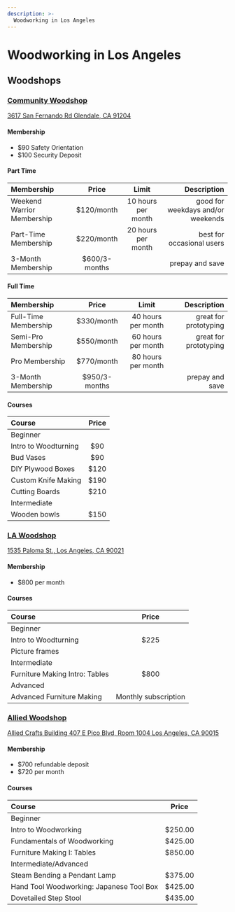 ```yaml
---
description: >-
  Woodworking in Los Angeles
---
```


# Woodworking in Los Angeles

## Woodshops

### [Community Woodshop](https://www.communitywoodshopla.com/)

[3617 San Fernando Rd
Glendale, CA 91204](https://goo.gl/maps/a8VdMHoBvVkrpNpCA)

#### Membership

- $90 Safety Orientation
- $100 Security Deposit

#### Part Time

| Membership                 |     Price     |       Limit        |                       Description |
| :------------------------- | :-----------: | :----------------: | --------------------------------: |
| Weekend Warrior Membership |  $120/month   | 10 hours per month | good for weekdays and/or weekends |
| Part-Time Membership       |  $220/month   | 20 hours per month |         best for occasional users |
| 3-Month Membership         | $600/3-months |                    |                   prepay and save |

#### Full Time

| Membership           |     Price     |       Limit        |           Description |
| :------------------- | :-----------: | :----------------: | --------------------: |
| Full-Time Membership |  $330/month   | 40 hours per month | great for prototyping |
| Semi-Pro Membership  |  $550/month   | 60 hours per month | great for prototyping |
| Pro Membership       |  $770/month   | 80 hours per month |                       |
| 3-Month Membership   | $950/3-months |                    |       prepay and save |

#### Courses

| Course               | Price |
| :------------------- | :---: |
| Beginner             |
| Intro to Woodturning |  $90  |
| Bud Vases            |  $90  |
| DIY Plywood Boxes    | $120  |
| Custom Knife Making  | $190  |
| Cutting Boards       | $210  |
| Intermediate         |
| Wooden bowls         | $150  |

### [LA Woodshop](https://lawoodshop.com/)

[1535 Paloma St., Los Angeles, CA 90021](https://goo.gl/maps/napZqnNxpuxZh5dc9)

#### Membership

- $800 per month

#### Courses

| Course                         |        Price         |
| :----------------------------- | :------------------: |
| Beginner                       |
| Intro to Woodturning           |         $225         |
| Picture frames                 |                      |
| Intermediate                   |
| Furniture Making Intro: Tables |         $800         |
| Advanced                       |
| Advanced Furniture Making      | Monthly subscription |

### [Allied Woodshop](https://alliedwoodshop.com/)

[Allied Crafts Building
407 E Pico Blvd, Room 1004
Los Angeles, CA
90015](https://goo.gl/maps/RN4GfhV1ubKBGDpg9)

#### Membership

- $700 refundable deposit
- $720 per month

#### Courses

| Course                                   |  Price  |
| :--------------------------------------- | :-----: |
| Beginner                                 |
| Intro to Woodworking                     | $250.00 |
| Fundamentals of Woodworking              | $425.00 |
| Furniture Making I: Tables               | $850.00 |
| Intermediate/Advanced                    |
| Steam Bending a Pendant Lamp             | $375.00 |
| Hand Tool Woodworking: Japanese Tool Box | $425.00 |
| Dovetailed Step Stool                    | $435.00 |
